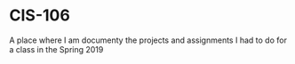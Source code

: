 # CIS-106
A place where I am documenty the projects and assignments I had to do for a class
in the Spring 2019

